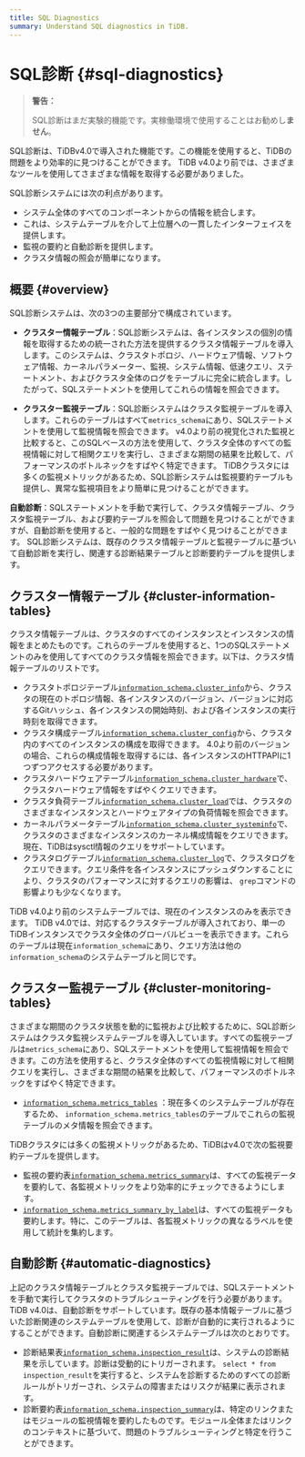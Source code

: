 ```yaml
---
title: SQL Diagnostics
summary: Understand SQL diagnostics in TiDB.
---
```


# SQL診断 {#sql-diagnostics}

> **警告：**
>
> SQL診断はまだ実験的機能です。実稼働環境で使用することはお勧めし**ません**。

SQL診断は、TiDBv4.0で導入された機能です。この機能を使用すると、TiDBの問題をより効率的に見つけることができます。 TiDB v4.0より前では、さまざまなツールを使用してさまざまな情報を取得する必要がありました。

SQL診断システムには次の利点があります。

-   システム全体のすべてのコンポーネントからの情報を統合します。
-   これは、システムテーブルを介して上位層への一貫したインターフェイスを提供します。
-   監視の要約と自動診断を提供します。
-   クラスタ情報の照会が簡単になります。

## 概要 {#overview}

SQL診断システムは、次の3つの主要部分で構成されています。

-   **クラスター情報テーブル**：SQL診断システムは、各インスタンスの個別の情報を取得するための統一された方法を提供するクラスタ情報テーブルを導入します。このシステムは、クラスタトポロジ、ハードウェア情報、ソフトウェア情報、カーネルパラメーター、監視、システム情報、低速クエリ、ステートメント、およびクラスタ全体のログをテーブルに完全に統合します。したがって、SQLステートメントを使用してこれらの情報を照会できます。

-   **クラスター監視テーブル**：SQL診断システムはクラスタ監視テーブルを導入します。これらのテーブルはすべて`metrics_schema`にあり、SQLステートメントを使用して監視情報を照会できます。 v4.0より前の視覚化された監視と比較すると、このSQLベースの方法を使用して、クラスタ全体のすべての監視情報に対して相関クエリを実行し、さまざまな期間の結果を比較して、パフォーマンスのボトルネックをすばやく特定できます。 TiDBクラスタには多くの監視メトリックがあるため、SQL診断システムは監視要約テーブルも提供し、異常な監視項目をより簡単に見つけることができます。

**自動診断**：SQLステートメントを手動で実行して、クラスタ情報テーブル、クラスタ監視テーブル、および要約テーブルを照会して問題を見つけることができますが、自動診断を使用すると、一般的な問題をすばやく見つけることができます。 SQL診断システムは、既存のクラスタ情報テーブルと監視テーブルに基づいて自動診断を実行し、関連する診断結果テーブルと診断要約テーブルを提供します。

## クラスター情報テーブル {#cluster-information-tables}

クラスタ情報テーブルは、クラスタのすべてのインスタンスとインスタンスの情報をまとめたものです。これらのテーブルを使用すると、1つのSQLステートメントのみを使用してすべてのクラスタ情報を照会できます。以下は、クラスタ情報テーブルのリストです。

-   クラスタトポロジテーブル[`information_schema.cluster_info`](/information-schema/information-schema-cluster-info.md)から、クラスタの現在のトポロジ情報、各インスタンスのバージョン、バージョンに対応するGitハッシュ、各インスタンスの開始時刻、および各インスタンスの実行時刻を取得できます。
-   クラスタ構成テーブル[`information_schema.cluster_config`](/information-schema/information-schema-cluster-config.md)から、クラスタ内のすべてのインスタンスの構成を取得できます。 4.0より前のバージョンの場合、これらの構成情報を取得するには、各インスタンスのHTTPAPIに1つずつアクセスする必要があります。
-   クラスタハードウェアテーブル[`information_schema.cluster_hardware`](/information-schema/information-schema-cluster-hardware.md)で、クラスタハードウェア情報をすばやくクエリできます。
-   クラスタ負荷テーブル[`information_schema.cluster_load`](/information-schema/information-schema-cluster-load.md)では、クラスタのさまざまなインスタンスとハードウェアタイプの負荷情報を照会できます。
-   カーネルパラメータテーブル[`information_schema.cluster_systeminfo`](/information-schema/information-schema-cluster-systeminfo.md)で、クラスタのさまざまなインスタンスのカーネル構成情報をクエリできます。現在、TiDBはsysctl情報のクエリをサポートしています。
-   クラスタログテーブル[`information_schema.cluster_log`](/information-schema/information-schema-cluster-log.md)で、クラスタログをクエリできます。クエリ条件を各インスタンスにプッシュダウンすることにより、クラスタのパフォーマンスに対するクエリの影響は、 `grep`コマンドの影響よりも少なくなります。

TiDB v4.0より前のシステムテーブルでは、現在のインスタンスのみを表示できます。 TiDB v4.0では、対応するクラスタテーブルが導入されており、単一のTiDBインスタンスでクラスタ全体のグローバルビューを表示できます。これらのテーブルは現在`information_schema`にあり、クエリ方法は他の`information_schema`のシステムテーブルと同じです。

## クラスター監視テーブル {#cluster-monitoring-tables}

さまざまな期間のクラスタ状態を動的に監視および比較するために、SQL診断システムはクラスタ監視システムテーブルを導入しています。すべての監視テーブルは`metrics_schema`にあり、SQLステートメントを使用して監視情報を照会できます。この方法を使用すると、クラスタ全体のすべての監視情報に対して相関クエリを実行し、さまざまな期間の結果を比較して、パフォーマンスのボトルネックをすばやく特定できます。

-   [`information_schema.metrics_tables`](/information-schema/information-schema-metrics-tables.md) ：現在多くのシステムテーブルが存在するため、 `information_schema.metrics_tables`のテーブルでこれらの監視テーブルのメタ情報を照会できます。

TiDBクラスタには多くの監視メトリックがあるため、TiDBはv4.0で次の監視要約テーブルを提供します。

-   監視の要約表[`information_schema.metrics_summary`](/information-schema/information-schema-metrics-summary.md)は、すべての監視データを要約して、各監視メトリックをより効率的にチェックできるようにします。
-   [`information_schema.metrics_summary_by_label`](/information-schema/information-schema-metrics-summary.md)は、すべての監視データも要約します。特に、このテーブルは、各監視メトリックの異なるラベルを使用して統計を集約します。

## 自動診断 {#automatic-diagnostics}

上記のクラスタ情報テーブルとクラスタ監視テーブルでは、SQLステートメントを手動で実行してクラスタのトラブルシューティングを行う必要があります。 TiDB v4.0は、自動診断をサポートしています。既存の基本情報テーブルに基づいた診断関連のシステムテーブルを使用して、診断が自動的に実行されるようにすることができます。自動診断に関連するシステムテーブルは次のとおりです。

-   診断結果表[`information_schema.inspection_result`](/information-schema/information-schema-inspection-result.md)は、システムの診断結果を示しています。診断は受動的にトリガーされます。 `select * from inspection_result`を実行すると、システムを診断するためのすべての診断ルールがトリガーされ、システムの障害またはリスクが結果に表示されます。
-   診断要約表[`information_schema.inspection_summary`](/information-schema/information-schema-inspection-summary.md)は、特定のリンクまたはモジュールの監視情報を要約したものです。モジュール全体またはリンクのコンテキストに基づいて、問題のトラブルシューティングと特定を行うことができます。
